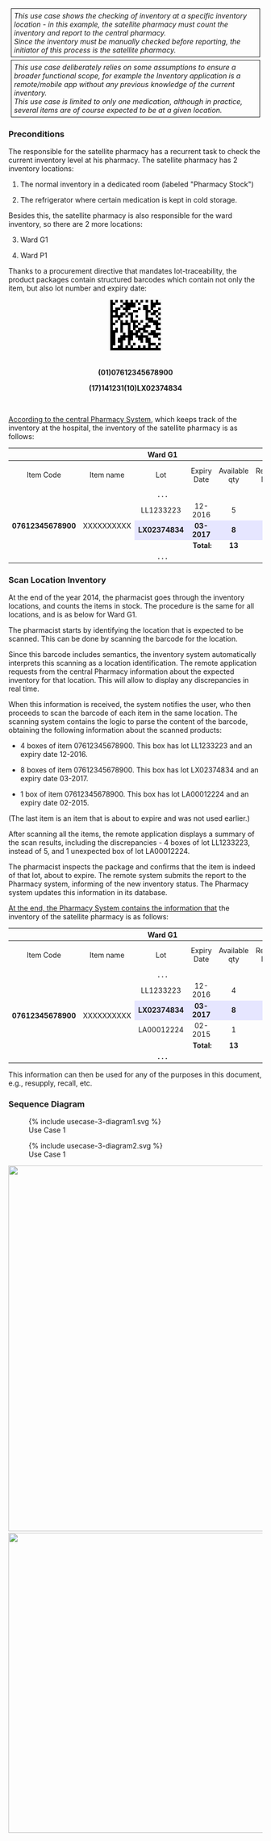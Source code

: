 <style>
  .table-usecase {
    width: 100%;
  }

  .table-usecase > thead > tr > th,
  .table-usecase > tbody > tr > th,
  .table-usecase > tfoot > tr > th,
  .table-usecase > thead > tr > td,
  .table-usecase > tbody > tr > td,
  .table-usecase > tfoot > tr > td {
    text-align: center;
  }

  .table-usecase .cell-shaded {
    background-color: #e6e6ff;
  }
  
  .table-usecase .cell-fat-bottom {
    border-bottom-width: 3px;
    border-bottom-color: #cccccc;
  }
</style>

<div style="  border: 1px solid; padding: 5px; margin: 5px;">
<i>This use case shows the checking of inventory at a specific inventory
location - in this example, the satellite pharmacy must count the
inventory and report to the central pharmacy.</i>
<br>
<i>Since the inventory must be manually checked before reporting, the
initiator of this process is the satellite pharmacy.</i>
</div>

<div style="  border: 1px solid; padding: 5px; margin: 5px;">
<i>This use case deliberately relies on some assumptions to ensure a
broader functional scope, for example the Inventory application is a
remote/mobile app without any previous knowledge of the current
inventory.</i>
<br>
<i>This use case is limited to only one medication, although in practice,
several items are of course expected to be at a given location.</i>
</div>

### Preconditions

The responsible for the satellite pharmacy has a recurrent task to check
the current inventory level at his pharmacy. The satellite pharmacy has
2 inventory locations:

1.  The normal inventory in a dedicated room (labeled "Pharmacy Stock")

2.  The refrigerator where certain medication is kept in cold storage.

Besides this, the satellite pharmacy is also responsible for the ward
inventory, so there are 2 more locations:

3.  Ward G1

4.  Ward P1

Thanks to a procurement directive that mandates lot-traceability, the
product packages contain structured barcodes which contain not only the
item, but also lot number and expiry date:

<div style="text-align:center">
<img src="image_UC3_BarCode.png"
style="width:1.06265in;height:1.06265in" />
<br>
<br>

<b>(01)07612345678900</b>
<br>

<b>(17)141231(10)LX02374834</b>
</div>
<br>

<u>According to the central Pharmacy System</u>, which keeps track of
the inventory at the hospital, the inventory of the satellite pharmacy
is as follows:

<table class="table-bordered table-usecase">
  <thead>
    <tr>
      <th colspan="7">Ward G1</th>
    </tr>
  </thead>
  <tbody>
    <tr>
      <td>Item Code</td>
      <td>Item name</td>
      <td>Lot</td>
      <td>Expiry Date</td>
      <td>Available qty</td>
      <td>Reorder level</td>
      <td>Default order qty</td>
    </tr>
    <tr>
      <td colspan="7"><strong>. . .</strong></td>
    </tr>
    <tr>
      <td rowspan="3"><strong>07612345678900</strong></td>
      <td rowspan="3">XXXXXXXXXX</td>
      <td>LL1233223</td>
      <td>12-2016</td>
      <td>5</td>
      <td>&nbsp;</td>
      <td>&nbsp;</td>
    </tr>
    <tr>
      <td class="cell-shaded"><strong>LX02374834</strong></td>
      <td class="cell-shaded"><strong>03-2017</strong></td>
      <td class="cell-shaded" style="border-bottom-width: 3px;
    border-bottom-color: #cccccc;"><strong>8</strong></td>
      <td class="cell-shaded">&nbsp;</td>
      <td class="cell-shaded">&nbsp;</td>
    </tr>
    <tr>
      <td colspan="2" style="text-align:right;"><strong>Total:</strong></td>
      <td><strong>13</strong></td>
      <td>5</td>
      <td>10</td>
    </tr>
    <tr>
      <td colspan="7"><strong>. . .</strong></td>
    </tr>
  </tbody>
</table>

### Scan Location Inventory

At the end of the year 2014, the pharmacist goes through the inventory
locations, and counts the items in stock. The procedure is the same for
all locations, and is as below for Ward G1.

The pharmacist starts by identifying the location that is expected to be
scanned. This can be done by scanning the barcode for the location.

Since this barcode includes semantics, the inventory system
automatically interprets this scanning as a location identification. The
remote application requests from the central Pharmacy information about
the expected inventory for that location. This will allow to display any
discrepancies in real time.

When this information is received, the system notifies the user, who
then proceeds to scan the barcode of each item in the same location. The
scanning system contains the logic to parse the content of the barcode,
obtaining the following information about the scanned products:

- 4 boxes of item 07612345678900. This box has lot LL1233223 and an expiry date 12-2016.

- 8 boxes of item 07612345678900. This box has lot LX02374834 and an expiry date 03-2017.

- 1 box of item 07612345678900. This box has lot LA00012224 and an expiry date 02-2015.

(The last item is an item that is about to expire and was not used
earlier.)

After scanning all the items, the remote application displays a summary
of the scan results, including the discrepancies - 4 boxes of lot
LL1233223, instead of 5, and 1 unexpected box of lot LA00012224.

The pharmacist inspects the package and confirms that the item is indeed
of that lot, about to expire. The remote system submits the report to
the Pharmacy system, informing of the new inventory status. The Pharmacy
system updates this information in its database.

<u>At the end, the Pharmacy System contains the information that</u> the
inventory of the satellite pharmacy is as follows:

<table class="table-bordered table-usecase">
  <thead>
    <tr>
      <th colspan="7">Ward G1</th>
    </tr>
  </thead>
  <tbody>
    <tr>
      <td>Item Code</td>
      <td>Item name</td>
      <td>Lot</td>
      <td>Expiry Date</td>
      <td>Available qty</td>
      <td>Reorder level</td>
      <td>Default order qty</td>
    </tr>
    <tr>
      <td colspan="7"><strong>. . .</strong></td>
    </tr>
    <tr>
      <td rowspan="4"><strong>07612345678900</strong></td>
      <td rowspan="4">XXXXXXXXXX</td>
      <td>LL1233223</td>
      <td>12-2016</td>
      <td>4</td>
      <td>&nbsp;</td>
      <td>&nbsp;</td>
    </tr>
    <tr>
      <td class="cell-shaded"><strong>LX02374834</strong></td>
      <td class="cell-shaded"><strong>03-2017</strong></td>
      <td class="cell-shaded" style="border-bottom-width: 3px;
    border-bottom-color: #cccccc;"><strong>8</strong></td>
      <td class="cell-shaded">&nbsp;</td>
      <td class="cell-shaded">&nbsp;</td>
    </tr>
    <tr>
      <td>LA00012224</td>
      <td>02-2015</td>
      <td>1</td>
      <td>&nbsp;</td>
      <td>&nbsp;</td>
    </tr>
    <tr>
      <td colspan="2" style="text-align:right;"><strong>Total:</strong></td>
      <td><strong>13</strong></td>
      <td>5</td>
      <td>10</td>
    </tr>
    <tr>
      <td colspan="7"><strong>. . .</strong></td>
    </tr>
  </tbody>
</table>

This information can then be used for any of the purposes in this
document, e.g., resupply, recall, etc.

### Sequence Diagram


  <figure>
    {% include usecase-3-diagram1.svg %}
    <figcaption>Use Case 1</figcaption>
  </figure>

  <figure>
    {% include usecase-3-diagram2.svg %}
    <figcaption>Use Case 1</figcaption>
  </figure>


<div style="text-align:center">
<img src="image_UC3_SequenceDiagram1.png" style="width:6.26875in;height:7.55037in"/>
</div>

<div style="text-align:center">
<img src="image_UC3_SequenceDiagram2.png" style="width:6.26875in;height:6.1946in"/>
</div>

